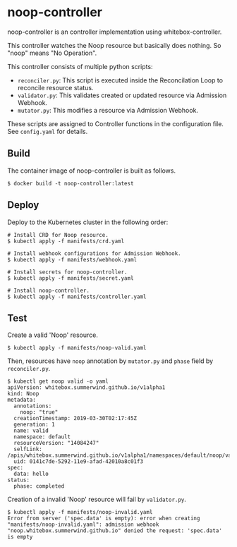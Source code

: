 # noop-controller

noop-controller is an controller implementation using whitebox-controller.

This controller watches the Noop resource but basically does nothing. So "noop" means "No Operation".

This controller consists of multiple python scripts:

- `reconciler.py`: This script is executed inside the Reconcilation Loop to reconcile resource status.
- `validator.py`: This validates created or updated resource via Admission Webhook.
- `mutator.py`: This modifies a resource via Admission Webhook.

These scripts are assigned to Controller functions in the configuration file. See `config.yaml` for details.

## Build

The container image of noop-controller is built as follows.

```
$ docker build -t noop-controller:latest
```

## Deploy

Deploy to the Kubernetes cluster in the following order:

```
# Install CRD for Noop resource.
$ kubectl apply -f manifests/crd.yaml

# Install webhook configurations for Admission Webhook.
$ kubectl apply -f manifests/webhook.yaml

# Install secrets for noop-controller.
$ kubectl apply -f manifests/secret.yaml

# Install noop-controller.
$ kubectl apply -f manifests/controller.yaml
```

## Test

Create a valid 'Noop' resource.

```
$ kubectl apply -f manifests/noop-valid.yaml
```

Then, resources have `noop` annotation by `mutator.py` and `phase` field by `reconciler.py`.

```
$ kubectl get noop valid -o yaml
apiVersion: whitebox.summerwind.github.io/v1alpha1
kind: Noop
metadata:
  annotations:
    noop: "true"
  creationTimestamp: 2019-03-30T02:17:45Z
  generation: 1
  name: valid
  namespace: default
  resourceVersion: "14084247"
  selfLink: /apis/whitebox.summerwind.github.io/v1alpha1/namespaces/default/noop/valid
  uid: 0141c7de-5292-11e9-afad-42010a8c01f3
spec:
  data: hello
status:
  phase: completed
```

Creation of a invalid 'Noop' resource will fail by `validator.py`.

```
$ kubectl apply -f manifests/noop-invalid.yaml
Error from server ('spec.data' is empty): error when creating "manifests/noop-invalid.yaml": admission webhook "noop.whitebox.summerwind.github.io" denied the request: 'spec.data' is empty
```

